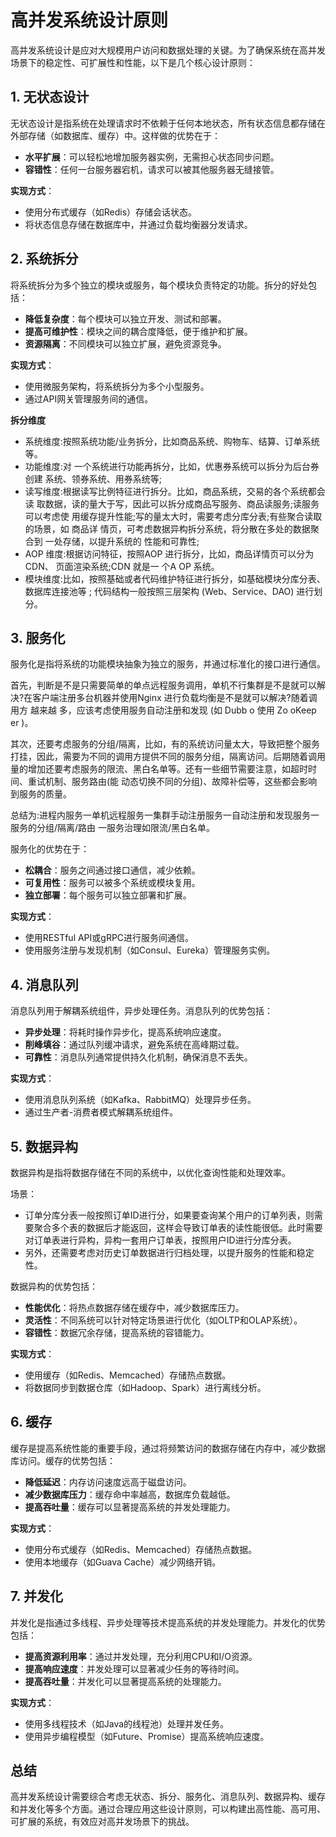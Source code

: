 # 高并发系统设计原则

高并发系统设计是应对大规模用户访问和数据处理的关键。为了确保系统在高并发场景下的稳定性、可扩展性和性能，以下是几个核心设计原则：

## 1. 无状态设计
无状态设计是指系统在处理请求时不依赖于任何本地状态，所有状态信息都存储在外部存储（如数据库、缓存）中。这样做的优势在于：
- **水平扩展**：可以轻松地增加服务器实例，无需担心状态同步问题。
- **容错性**：任何一台服务器宕机，请求可以被其他服务器无缝接管。

**实现方式**：
- 使用分布式缓存（如Redis）存储会话状态。
- 将状态信息存储在数据库中，并通过负载均衡器分发请求。

## 2. 系统拆分
将系统拆分为多个独立的模块或服务，每个模块负责特定的功能。拆分的好处包括：
- **降低复杂度**：每个模块可以独立开发、测试和部署。
- **提高可维护性**：模块之间的耦合度降低，便于维护和扩展。
- **资源隔离**：不同模块可以独立扩展，避免资源竞争。

**实现方式**：
- 使用微服务架构，将系统拆分为多个小型服务。
- 通过API网关管理服务间的通信。

**拆分维度**
- 系统维度:按照系统功能/业务拆分，比如商品系统、购物车、结算、订单系统等。
- 功能维度:对 一个系统进行功能再拆分，比如，优惠券系统可以拆分为后台券创建 系统、领券系统、用券系统等;
- 读写维度:根据读写比例特征进行拆分。比如，商品系统，交易的各个系统都会读 取数据，读的量大于写，因此可以拆分成商品写服务、商品读服务;读服务可以考虑使 用缓存提升性能;写的量太大时，需要考虑分库分表;有些聚合读取的场景，如 商品详 情页，可考虑数据异构拆分系统，将分散在多处的数据聚合到 一处存储，以提升系统的 性能和可靠性;
- AOP 维度:根据访问特征，按照AOP 进行拆分，比如，商品详情页可以分为CDN、 页面渲染系统;CDN 就是一 个A OP 系统。
- 模块维度:比如，按照基础或者代码维护特征进行拆分，如基础模块分库分表、数据库连接池等 ; 代码结构一般按照三层架构 (Web、Service、DAO) 进行划分。

## 3. 服务化
服务化是指将系统的功能模块抽象为独立的服务，并通过标准化的接口进行通信。

首先，判断是不是只需要简单的单点远程服务调用，单机不行集群是不是就可以解 决?在客户端注册多台机器并使用Nginx 进行负载均衡是不是就可以解决?随着调 用方 越来越 多，应该考虑使用服务自动注册和发现 (如 Dubb o 使用 Zo oKeep er )。

其次，还要考虑服务的分组/隔离，比如，有的系统访问量太大，导致把整个服务打挂，因此，需要为不同的调用方提供不同的服务分组，隔离访问。后期随着调用量的增加还要考虑服务的限流、黑白名单等。还有一些细节需要注意，如超时时间、重试机制、服务路由(能 动态切换不同的分组)、故障补偿等，这些都会影响到服务的质量。 

总结为:进程内服务一单机远程服务一集群手动注册服务一自动注册和发现服务一 服务的分组/隔离/路由 一服务治理如限流/黑白名单。

服务化的优势在于：
- **松耦合**：服务之间通过接口通信，减少依赖。
- **可复用性**：服务可以被多个系统或模块复用。
- **独立部署**：每个服务可以独立部署和扩展。

**实现方式**：
- 使用RESTful API或gRPC进行服务间通信。
- 使用服务注册与发现机制（如Consul、Eureka）管理服务实例。

## 4. 消息队列
消息队列用于解耦系统组件，异步处理任务。消息队列的优势包括：
- **异步处理**：将耗时操作异步化，提高系统响应速度。
- **削峰填谷**：通过队列缓冲请求，避免系统在高峰期过载。
- **可靠性**：消息队列通常提供持久化机制，确保消息不丢失。

**实现方式**：
- 使用消息队列系统（如Kafka、RabbitMQ）处理异步任务。
- 通过生产者-消费者模式解耦系统组件。

## 5. 数据异构
数据异构是指将数据存储在不同的系统中，以优化查询性能和处理效率。

场景：
- 订单分库分表一般按照订单ID进行分，如果要查询某个用户的订单列表，则需要聚合多个表的数据后才能返回，这样会导致订单表的读性能很低。此时需要对订单表进行异构，异构一套用户订单表，按照用户ID进行分库分表。
- 另外，还需要考虑对历史订单数据进行归档处理，以提升服务的性能和稳定性。


数据异构的优势包括：
- **性能优化**：将热点数据存储在缓存中，减少数据库压力。
- **灵活性**：不同系统可以针对特定场景进行优化（如OLTP和OLAP系统）。
- **容错性**：数据冗余存储，提高系统的容错能力。

**实现方式**：
- 使用缓存（如Redis、Memcached）存储热点数据。
- 将数据同步到数据仓库（如Hadoop、Spark）进行离线分析。

## 6. 缓存
缓存是提高系统性能的重要手段，通过将频繁访问的数据存储在内存中，减少数据库访问。缓存的优势包括：
- **降低延迟**：内存访问速度远高于磁盘访问。
- **减少数据库压力**：缓存命中率越高，数据库负载越低。
- **提高吞吐量**：缓存可以显著提高系统的并发处理能力。

**实现方式**：
- 使用分布式缓存（如Redis、Memcached）存储热点数据。
- 使用本地缓存（如Guava Cache）减少网络开销。

## 7. 并发化
并发化是指通过多线程、异步处理等技术提高系统的并发处理能力。并发化的优势包括：
- **提高资源利用率**：通过并发处理，充分利用CPU和I/O资源。
- **提高响应速度**：并发处理可以显著减少任务的等待时间。
- **提高吞吐量**：并发化可以显著提高系统的处理能力。

**实现方式**：
- 使用多线程技术（如Java的线程池）处理并发任务。
- 使用异步编程模型（如Future、Promise）提高系统响应速度。

## 总结
高并发系统设计需要综合考虑无状态、拆分、服务化、消息队列、数据异构、缓存和并发化等多个方面。通过合理应用这些设计原则，可以构建出高性能、高可用、可扩展的系统，有效应对高并发场景下的挑战。